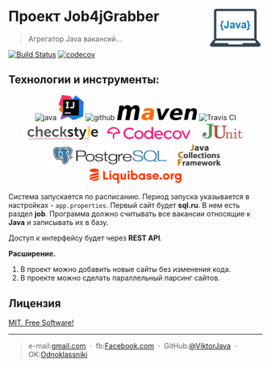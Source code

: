 # Проект Job4jGrabber [<img alt="Logo" src="images/logo.png" height="80" align="right"/>](https://www.vectorlogo.zone)
> Агрегатор Java вакансий...

[![Build Status](https://travis-ci.org/ViktorJava/job4j_tracker.svg?branch=master)](https://travis-ci.org/ViktorJava/job4j_tracker)
[![codecov](https://codecov.io/gh/ViktorJava/Job4j_grabber/branch/master/graph/badge.svg?token=12R9O7H1N2)](https://codecov.io/gh/ViktorJava/Job4j_grabber)

## Технологии и инструменты:
<p align="center">
<img src="https://www.vectorlogo.zone/logos/java/java-vertical.svg" alt="java" width="70" height="90"/>
<img src="images/idea.png" alt="intellij" height="50"/>
<img src="https://www.vectorlogo.zone/logos/github/github-ar21.svg" alt="github" height="70"/>
<img src="images/maven.png" alt="maven"  height="30"/>
<img src="https://www.vectorlogo.zone/logos/travis-ci/travis-ci-ar21.svg" alt="Travis CI" width="120" height="60"/>
<img src="images/checkstyle.png" alt="CheckStyle"  height="40"/>
<img src="images/codecov.png" alt="Codecov"  height="35"/>
<img src="images/junit.png" alt="JUnit"  height="40"/>
<img src="images/postgresql.png" alt="PSQL"  height="45"/>
<img src="images/jcf.png" alt="JCF"  width="90"/>
<img src="images/liquibase.png" alt="liquibase" height="30"/>
</p>

Система запускается по расписанию. Период запуска указывается в настройках - `app.properties`. 
Первый сайт будет **sql.ru**. В нем есть раздел **job**. Программа должно считывать все вакансии относящие к **Java** и записывать их в базу.

Доступ к интерфейсу будет через **REST API**.

**Расширение.**
1. В проект можно добавить новые сайты без изменения кода.
2. В проекте можно сделать параллельный парсинг сайтов.

## Лицензия
	
[MIT. Free Software!](https://github.com/ViktorJava/job4j/tree/master/LICENSE)

---

>e-mail:[gmail.com](mailto:gipsyscrew@gmail.com) &nbsp;&middot;&nbsp;
>fb:[Facebook.com](https://www.facebook.com/viktor.vdovichenko) &nbsp;&middot;&nbsp;
> GitHub:[@ViktorJava](https://github.com/ViktorJava) &nbsp;&middot;&nbsp;
> OK:[Odnoklassniki](https://ok.ru/profile/571539586668)


